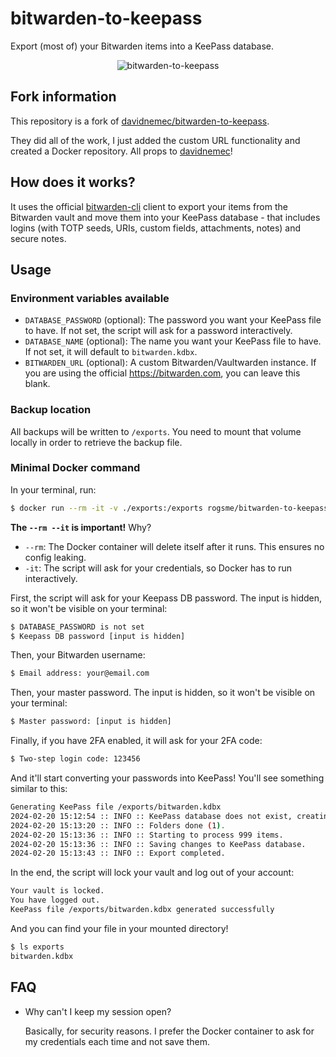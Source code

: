 # bitwarden-to-keepass
Export (most of) your Bitwarden items into a KeePass database.

<p align="center">
  <img src="https://gitlab.com/uploads/-/system/project/avatar/55488238/logo.png" alt="bitwarden-to-keepass"/>
</p>

## Fork information

This repository is a fork of [davidnemec/bitwarden-to-keepass](https://github.com/davidnemec/bitwarden-to-keepass). 

They did all of the work, I just added the custom URL functionality and created a Docker repository. All props to [davidnemec](https://github.com/davidnemec/)!

## How does it works?
It uses the official [bitwarden-cli](https://bitwarden.com/help/article/cli/) client to export your items from the Bitwarden vault and move them into your KeePass database - that includes logins (with TOTP seeds, URIs, custom fields, attachments, notes) and secure notes.

## Usage 

### Environment variables available

- `DATABASE_PASSWORD` (optional): The password you want your KeePass file to have. If not set, the script will ask for a password interactively.
- `DATABASE_NAME` (optional): The name you want your KeePass file to have. If not set, it will default to `bitwarden.kdbx`.
- `BITWARDEN_URL` (optional): A custom Bitwarden/Vaultwarden instance. If you are using the official https://bitwarden.com, you can leave this blank.

### Backup location

All backups will be written to `/exports`. You need to mount that volume locally in order to retrieve the backup file.

### Minimal Docker command

In your terminal, run:

```sh
$ docker run --rm -it -v ./exports:/exports rogsme/bitwarden-to-keepass
```

**The `--rm --it` is important!** Why?
- `--rm`: The Docker container will delete itself after it runs. This ensures no config leaking.
- `-it`: The script will ask for your credentials, so Docker has to run interactively.

First, the script will ask for your Keepass DB password. The input is hidden, so it won't be visible on your terminal:

``` sh
$ DATABASE_PASSWORD is not set
$ Keepass DB password [input is hidden]
```

Then, your Bitwarden username:

``` sh
$ Email address: your@email.com
```

Then, your master password. The input is hidden, so it won't be visible on your terminal:

``` sh
$ Master password: [input is hidden]
```

Finally, if you have 2FA enabled, it will ask for your 2FA code:

``` sh
$ Two-step login code: 123456
```

And it'll start converting your passwords into KeePass! You'll see something similar to this:

``` sh
Generating KeePass file /exports/bitwarden.kdbx
2024-02-20 15:12:54 :: INFO :: KeePass database does not exist, creating a new one.
2024-02-20 15:13:20 :: INFO :: Folders done (1).
2024-02-20 15:13:36 :: INFO :: Starting to process 999 items.
2024-02-20 15:13:36 :: INFO :: Saving changes to KeePass database.
2024-02-20 15:13:43 :: INFO :: Export completed.
```

In the end, the script will lock your vault and log out of your account:

``` sh
Your vault is locked.
You have logged out.
KeePass file /exports/bitwarden.kdbx generated successfully
```

And you can find your file in your mounted directory!

``` sh
$ ls exports
bitwarden.kdbx
```

## FAQ

- Why can't I keep my session open?

  Basically, for security reasons. I prefer the Docker container to ask for my credentials each time and not save them.
